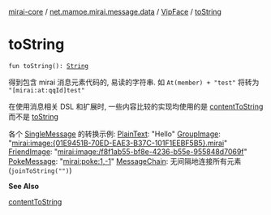 [mirai-core](../../index.md) / [net.mamoe.mirai.message.data](../index.md) / [VipFace](index.md) / [toString](./to-string.md)

# toString

`fun toString(): `[`String`](https://kotlinlang.org/api/latest/jvm/stdlib/kotlin/-string/index.html)

得到包含 mirai 消息元素代码的, 易读的字符串. 如 `At(member) + "test"` 将转为 `"[mirai:at:qqId]test"`

在使用消息相关 DSL 和扩展时, 一些内容比较的实现均使用的是 [contentToString](../-message/content-to-string.md) 而不是 [toString](../-message/to-string.md)

各个 [SingleMessage](../-single-message/index.md) 的转换示例:
[PlainText](../-plain-text/index.md): "Hello"
[GroupImage](../-group-image/index.md): "[mirai:image:{01E9451B-70ED-EAE3-B37C-101F1EEBF5B5}.mirai](#)"
[FriendImage](../-friend-image/index.md): "[mirai:image:/f8f1ab55-bf8e-4236-b55e-955848d7069f](mirai:image:/f8f1ab55-bf8e-4236-b55e-955848d7069f)"
[PokeMessage](../-poke-message/index.md): "[mirai:poke:1,-1](#)"
[MessageChain](../-message-chain/index.md): 无间隔地连接所有元素 (`joinToString("")`)

**See Also**

[contentToString](../-message/content-to-string.md)

